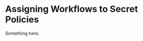 [title]: # (Assigning Workflows to Secret Policies)
[tags]: # (XXX)
[priority]: # (5757)
# Assigning Workflows to Secret Policies
Something here.
